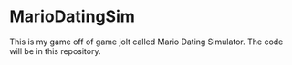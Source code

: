 # MarioDatingSim
This is my game off of game jolt called Mario Dating Simulator. The code will be in this repository.
